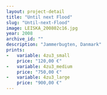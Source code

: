 ```yaml
---
layout: project-detail
title: "Until next Flood"
slug: "Until-next-Flood"
image: LEISKA_200802c16.jpg
year: 2008
archive_id: ""
description: "Jammerbugten, Danmark"
prints:
-   variable: 4zu3_small
    price: "120,00 €"
-   variable: 4zu3_medium
    price: "750,00 €"
-   variable: 4zu3_large
    price: "900,00 €"
---
```

